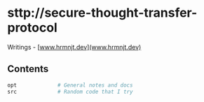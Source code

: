 # sttp://secure-thought-transfer-protocol

Writings - [www.hrmnjt.dev](www.hrmnjt.dev)

## Contents

```bash
opt             # General notes and docs
src             # Random code that I try
```
